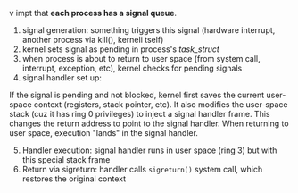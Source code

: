 v impt that **each process has a signal queue**.

1) signal generation: something triggers this signal (hardware interrupt, another process via kill(), kerneli tself)
2) kernel sets signal as pending in process's *task_struct*
3) when process is about to return to user space (from system call, interrupt, exception, etc), kernel checks for pending signals
4) signal handler set up:

If the signal is pending and not blocked, kernel first saves the current user-space context (registers, stack pointer, etc). It also modifies
the user-space stack (cuz it has ring 0 privileges) to inject a signal handler frame. This changes the return address to point to the signal 
handler. When returning to user space, execution "lands" in the signal handler.

5) Handler execution: signal handler runs in user space (ring 3) but with this special stack frame
6) Return via sigreturn: handler calls `sigreturn()` system call, which restores the original context 
